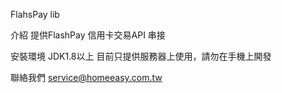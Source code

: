 FlahsPay lib

介紹
	提供FlashPay 信用卡交易API 串接


安裝環境
	JDK1.8以上
	目前只提供服務器上使用，請勿在手機上開發

聯絡我們
	service@homeeasy.com.tw


